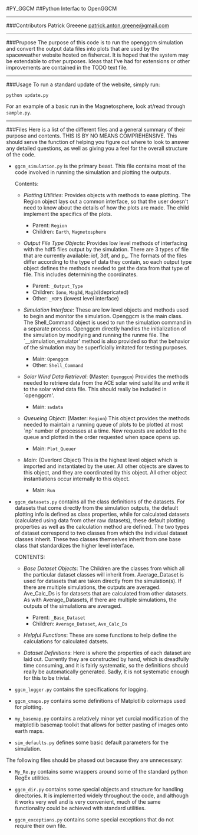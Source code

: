 #PY_GGCM
##Python Interfac to OpenGGCM

--------------------------------------------------------------------------
###Contributors 
Patrick Greeene
patrick.anton.greene@gmail.com

-------------------------------------------------------------------------------
###Prupose 
The purpose of this code is to run the openggcm simulation and convert the output data 
files into plots that are used by the spaceweather website hosted on fishercat. It is 
hoped that the system may be extendable to other purposes. Ideas that I've had for 
extensions or other improvements are contained in the TODO text file.

---------------------------------------------------------------------------------
###Usage 
To run a standard update of the website, simply run:

```
python update.py
```

For an example of a basic run in the Magnetosphere, look at/read through `sample.py`.

---------------------------------------------------------------------------------
###Files 
Here is a list of the different files and a general summary of their purpose and
contents. THIS IS BY NO MEANS COMPREHENSIVE. This should serve the function of helping
you figure out where to look to answer any detailed questions, as well as giving you a
feel for the overall structure of the code.

- `ggcm_simulation.py` is the primary beast. This file contains most of the code 
    involved in running the simulation and plotting the outputs.
    
    Contents:
    
    - *Plotting Utilities*:  Provides objects with methods to ease plotting. The Region object
            lays out a common interface, so that the user doesn't need to know about
            the details of how the plots are made. The child implement the specifics
            of the plots.
      - Parent:   `Region`
      - Children: `Earth`, `Magnetosphere`
    
    - *Output File Type Objects*: Provides low level methods of interfacing with the hdf5 files 
            output by the simulation. There are 3 types of file that are currently
            available: iof, 3df, and p<dim>_<plane>. The formats of the files differ
            according to the type of data they contain, so each output type object
            defines the methods needed to get the data from that type of file. This
            includes determining the coordinates.
      - Parent:   `_Output_Type`
      - Children: `Iono`, `Mag3d`, `Mag2d`(depricated)
      - Other:    `_HDF5` (lowest level interface) 
    
    
    - *Simulation Interface*: These are low level objects and methods used to begin and monitor
            the simulation. Openggcm is the main class. The Shell_Command object is
            used to run the simulation command in a separate process. Openggcm directly
            handles the initialization of the simulation by modifying and running the
            runme file. The `__simulation_emulator' method is also provided so that the
            behavior of the simulation may be superficially imitated for testing 
            purposes.
      - Main: `Openggcm`
      - Other: `Shell_Command`
    
    - *Solar Wind Data Retrieval*: (Master: `Openggcm`) Provides the methods needed to retrieve data from the ACE solar wind
            satellite and write it to the solar wind data file. This should really be
            included in `openggcm'.
      - Main: `swdata`
    
    - *Queueing Object*: (Master: `Region`) This object provides the methods needed to maintain a running queue
            of plots to be plotted at most `np' number of processes at a time. New
            requests are added to the queue and plotted in the order requested when 
            space opens up.
      - Main: `Plot_Queuer`
    
    - *Main*: (Overlord Object) This is the highest level object which is imported and instantiated
            by the user. All other objects are slaves to this object, and they are
            coordinated by this object. All other object instantiations occur 
            internally to this object.
      - Main: `Run`


- `ggcm_datasets.py` contains all the class definitions of the datasets. For
    datasets that come directly from the simulation outputs, the default plotting info
    is defined as class properties, while for calculated datasets (calculated using
    data from other raw datasets), these default plotting properties as well as the
    calculation method are defined. The two types of dataset correspond to two classes
    from which the individual dataset classes inherit. These two classes themselves
    inherit from one base class that standardizes the higher level interface.
    
    CONTENTS:
    
    - *Base Dataset Objects*: The Children are the classes from which all the particular dataset
            classes will inherit from. Average_Dataset is used for datasets that are 
            taken directly from the simulation(s). If there are multiple simulations,
            the outputs are averaged. Ave_Calc_Ds is for datasets that are calculated
            from other datasets. As with Average_Datasets, if there are multiple
            simulations, the outputs of the simulations are averaged.
      - Parent:   `_Base_Dataset`
      - Children: `Average_Dataset`, `Ave_Calc_Ds`
    
    - *Helpful Functions*: These are some functions to help define the calculations for
            calculated datsets.
    
    - *Dataset Definitions*: Here is where the properties of each dataset are laid out. Currently
            they are constructed by hand, which is dreadfully time consuming, and it is
            fairly systematic, so the definitions should really be automatically
            generated. Sadly, it is not systematic enough for this to be trivial.

- `ggcm_logger.py` contains the specifications for logging.

- `ggcm_cmaps.py` contains some definitions of Matplotlib colormaps used for 
    plotting.

- `my_basemap.py` contains a relatively minor yet curcial modification of the
    matplotlib basemap toolkit that allows for better pasting of images onto earth
    maps.

- `sim_defaults.py` defines some basic default parameters for the simulation.

The following files should be phased out because they are unnecessary:

- `My_Re.py` contains some wrappers around some of the standard python RegEx utilities.

- `ggcm_dir.py` contains some special objects and structure for handling
    directories. It is implemented widely throughout the code, and although it works
    very well and is very convenient, much of the same functionality could be achieved
    with standard utilities.

- `ggcm_exceptions.py` contains some special exceptions that do not require their own file.
